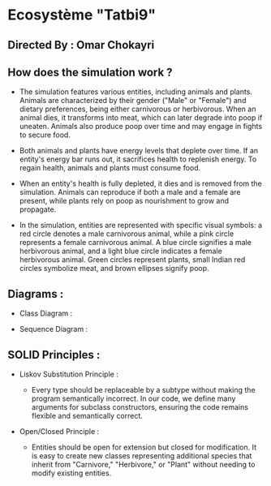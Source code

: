 # Ecosystème "Tatbi9" 
## __Directed By : Omar Chokayri__


## How does the simulation work ?
- The simulation features various entities, including animals and plants. Animals are characterized by their gender ("Male" or "Female") and dietary preferences, being either carnivorous or herbivorous. When an animal dies, it transforms into meat, which can later degrade into poop if uneaten. Animals also produce poop over time and may engage in fights to secure food.
- Both animals and plants have energy levels that deplete over time. If an entity's energy bar runs out, it sacrifices health to replenish energy. To regain health, animals and plants must consume food.
- When an entity's health is fully depleted, it dies and is removed from the simulation. Animals can reproduce if both a male and a female are present, while plants rely on poop as nourishment to grow and propagate.

- In the simulation, entities are represented with specific visual symbols: a red circle denotes a male carnivorous animal, while a pink circle represents a female carnivorous animal. A blue circle signifies a male herbivorous animal, and a light blue circle indicates a female herbivorous animal. Green circles represent plants, small Indian red circles symbolize meat, and brown ellipses signify poop.

## Diagrams : 
- Class Diagram : 

- Sequence Diagram : 

##  SOLID Principles : 
-  Liskov Substitution Principle : 
    - Every type should be replaceable by a subtype without making the program semantically incorrect. In our code, we define many arguments for subclass constructors, ensuring the code remains flexible and semantically correct.

- Open/Closed Principle : 
    - Entities should be open for extension but closed for modification. It is easy to create new classes representing additional species that inherit from "Carnivore," "Herbivore," or "Plant" without needing to modify existing entities.
